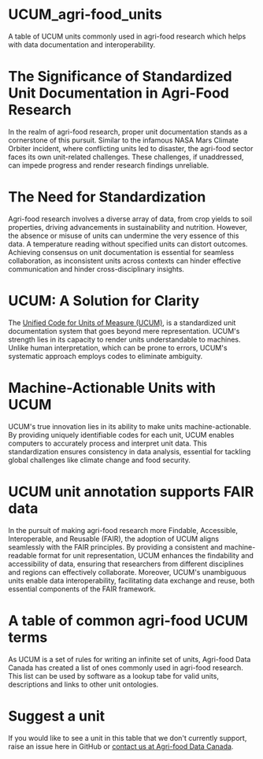 # UCUM_agri-food_units
A table of UCUM units commonly used in agri-food research which helps with data documentation and interoperability.

# The Significance of Standardized Unit Documentation in Agri-Food Research

In the realm of agri-food research, proper unit documentation stands as a cornerstone of this pursuit. Similar to the infamous NASA Mars Climate Orbiter incident, where conflicting units led to disaster, the agri-food sector faces its own unit-related challenges. These challenges, if unaddressed, can impede progress and render research findings unreliable.

# The Need for Standardization

Agri-food research involves a diverse array of data, from crop yields to soil properties, driving advancements in sustainability and nutrition. However, the absence or misuse of units can undermine the very essence of this data. A temperature reading without specified units can distort outcomes. Achieving consensus on unit documentation is essential for seamless collaboration, as inconsistent units across contexts can hinder effective communication and hinder cross-disciplinary insights.

# UCUM: A Solution for Clarity

The [Unified Code for Units of Measure (UCUM)](https://ucum.org/), is a standardized unit documentation system that goes beyond mere representation. UCUM's strength lies in its capacity to render units understandable to machines. Unlike human interpretation, which can be prone to errors, UCUM's systematic approach employs codes to eliminate ambiguity.

# Machine-Actionable Units with UCUM

UCUM's true innovation lies in its ability to make units machine-actionable. By providing uniquely identifiable codes for each unit, UCUM enables computers to accurately process and interpret unit data. This standardization ensures consistency in data analysis, essential for tackling global challenges like climate change and food security.

# UCUM unit annotation supports FAIR data

In the pursuit of making agri-food research more Findable, Accessible, Interoperable, and Reusable (FAIR), the adoption of UCUM aligns seamlessly with the FAIR principles. By providing a consistent and machine-readable format for unit representation, UCUM enhances the findability and accessibility of data, ensuring that researchers from different disciplines and regions can effectively collaborate. Moreover, UCUM's unambiguous units enable data interoperability, facilitating data exchange and reuse, both essential components of the FAIR framework.

# A table of common agri-food UCUM terms

As UCUM is a set of rules for writing an infinite set of units, Agri-food Data Canada has created a list of ones commonly used in agri-food research. This list can be used by software as a lookup tabe for valid units, descriptions and links to other unit ontologies.

# Suggest a unit

If you would like to see a unit in this table that we don't currently support, raise an issue here in GitHub or [contact us at Agri-food Data Canada](https://agrifooddatacanada.ca/contact-us/).
